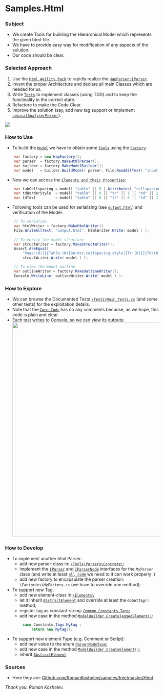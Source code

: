 # Samples.Html

### Subject
- We create Tools for building the Hierarchical Model which represents the given html-file.
- We have to provide easy way for modification of any aspects of the solution.
- Our code should be clear.

### Selected Approach
1. Use the [`Html Agility Pack`](https://htmlagilitypack.codeplex.com/) to rapidly realize the [`HapParser:IParser`](https://github.com/RomanKoshelev/samples/blob/master/Html/src/Samples.Html.Core/Tools/Parsers/Concrete/HtmlAgilityPack/HapParser.cs).
2. Invent the proper Architecture and declare all main Classes which are needed for us.
3. Write [`Tests`](https://github.com/RomanKoshelev/samples/tree/master/Html/src/Samples.Html.Tests.Nunit/Tests) to implement classes (using TDD) and to keep the functinality in the correct state.
4. Refactore to make the Code Clear.
5. Improve the solution (say, add new tag support or implement [`LexicalAnalyserParser`](https://github.com/RomanKoshelev/samples/blob/master/Html/src/Samples.Html.Core/Tools/Parsers/Concrete/LexicalAnalyzer/LexParser.cs)).
<img src="http://content.screencast.com/users/Romakosh/folders/Jing/media/22ad87ed-814a-49cf-b888-1345134552e7/2015-07-20_0532.png">

### How to Use
- To build the [`Model`](https://github.com/RomanKoshelev/samples/tree/master/Html/src/Samples.Html.Core/Elements) we have to obtain some [`Tools`](https://github.com/RomanKoshelev/samples/tree/master/Html/src/Samples.Html.Core/Tools) using the [`Factory`](https://github.com/RomanKoshelev/samples/tree/master/Html/src/Samples.Html.Core/Factoriers):
```c#
	var factory = new HapFactory();
	var parser  = factory.MakeHtmlParser();
	var builder = factory.MakeModelBuilder();
	var model   = builder.BuildModel( parser, File.ReadAllText( "input.html" ) );
```
- Now we can access the [`Elements and their Properties`](https://github.com/RomanKoshelev/samples/blob/master/Html/src/Samples.Html.Core/Types/IModelElement.cs):
```c#
	var tabCellspacing = model[ "table" ][ 0 ].Attributes[ "cellspacing" ];
	var tdBorderStyle  = model[ "table" ][ 0 ][ "tr" ][ 1 ][ "td" ][ 2 ].Styles[ "border" ];
	var tdText         = model[ "table" ][ 0 ][ "tr" ][ 0 ][ "td" ][ 1 ].TextElement.Text;
```
- Following tools can be used for serializing (see [`output.html`](https://github.com/RomanKoshelev/samples/blob/master/Html/src/Samples.Html.Tests.Nunit/bin/Debug/App_Data/output.html)) and verification of the Model:
```c#
	// To serialize
	var htmlWriter = factory.MakeHtmlWriter()      
	File.WriteAllText( "output.html", htmlWriter.Write( model ) );
	
	// To verify the model structure
	var structWriter = factory.MakeStructWriter();
    Assert.AreEqual(
		"Page:(0)[]{Table:(0)[border,cellspacing,style]{Tr:(0)[]{Td:(0)[]{Text:(57)[]{}}Td:(0)[style]{Text:(57)[]{}}Td:(0)[style]{Text:(57)[]{}}}Tr:(0)[]{Td:(0)[width]{Text:(57)[]{}}Td:(0)[]{Text:(57)[]{}}Td:(0)[]{Text:(57)[]{}}}}}",
        structWriter.Write( model ) );

	// To view the model outline
	var outlineWriter = factory.MakeOutlineWriter();
	Console.WriteLine( outlineWriter.Write( model ) );
```

### How to Explore
- We can browse the Documented Tests [`\Tests\Main_Tests.cs`](https://github.com/RomanKoshelev/samples/blob/master/Html/src/Samples.Html.Tests.Nunit/Tests/Main_Tests.cs) (and some other tests) for the exploitation details.
- Note that the [`Core Code`](https://github.com/RomanKoshelev/samples/tree/master/Html/src/Samples.Html.Core) has no any comments because, as we hope, this code is plain and clear.
- Each test writes to Console, so we can view its outputs: <img width=700 src="http://content.screencast.com/users/Romakosh/folders/Jing/media/942269e2-cb95-4c1f-be6c-6e35aec4c020/2015-07-20_0155.png"/>

### How to Develop
- To implement another html Parser:
  - add new parser-class in: [`\Tools\Parsers\Concrete\`](https://github.com/RomanKoshelev/samples/tree/master/Html/src/Samples.Html.Core/Tools/Parsers/Concrete);
  - implement the [`IParser`](https://github.com/RomanKoshelev/samples/blob/master/Html/src/Samples.Html.Core/Types/IParser.cs) and [`IParserNode`](https://github.com/RomanKoshelev/samples/blob/master/Html/src/Samples.Html.Core/Interfaces/IParserNode.cs) interfaces for the `MyParser` class (and write at least [`all code`](https://github.com/RomanKoshelev/samples/blob/master/Html/src/Samples.Html.Core/Tools/Parsers/Concrete/HtmlAgilityPack/HapParserNode.cs) we need to it can work properly :)
  - add new factory to encapsulate the parser creation: `\Factories\MyFactory.cs` (we have to override one method);
- To support new Tag: 
  - add new element-class in [`\Elements\`](https://github.com/RomanKoshelev/samples/tree/master/Html/src/Samples.Html.Core/Elements)
  - let it inherit [`AbstractElement`](https://github.com/RomanKoshelev/samples/blob/master/Html/src/Samples.Html.Core/Elements/AbstractlElement.cs) and override at least the `doGetTag()` method;
  - register tag as constant-string: [`Common.Constants.Tags`](https://github.com/RomanKoshelev/samples/blob/master/Html/src/Samples.Html.Core/Common/Constants.cs);
  - add new case in the method [`ModelBuilder.CreateTaggedElement()`](https://github.com/RomanKoshelev/samples/blob/master/Html/src/Samples.Html.Core/Tools/Builders/ModelBuilder.pvt.Elements.cs):
```c#
		case Constants.Tags.Mytag :
			return new Mytag();
```
- To support new element Type (e.g. Comment or Script): 
  - add new value to the enum [`ParserNodeType`](https://github.com/RomanKoshelev/samples/blob/master/Html/src/Samples.Html.Core/Types/ParserNodeType.cs);
  - add new case in the method [`ModelBuilder.CreateElement()`](https://github.com/RomanKoshelev/samples/blob/master/Html/src/Samples.Html.Core/Tools/Builders/ModelBuilder.pvt.Elements.cs);
  - inherit [`AbstractElement`](https://github.com/RomanKoshelev/samples/blob/master/Html/src/Samples.Html.Core/Elements/AbstractlElement.cs)

### Sources
- Here they are: [Github.com/RomanKoshelev/samples/tree/master/Html](https://github.com/RomanKoshelev/samples/tree/master/Html).


*Thank you. Roman Koshelev.*